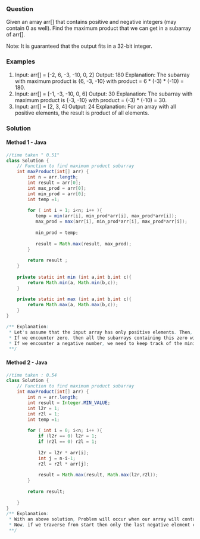 ### Question
Given an array arr[] that contains positive and negative integers (may contain 0 as well). Find the maximum product that we can get in a subarray of arr[].

Note: It is guaranteed that the output fits in a 32-bit integer.

### Examples

1. Input: arr[] = [-2, 6, -3, -10, 0, 2]
Output: 180
Explanation: The subarray with maximum product is {6, -3, -10} with product = 6 * (-3) * (-10) = 180.
2. Input: arr[] = [-1, -3, -10, 0, 6]
Output: 30
Explanation: The subarray with maximum product is {-3, -10} with product = (-3) * (-10) = 30.
3. Input: arr[] = [2, 3, 4] 
Output: 24 
Explanation: For an array with all positive elements, the result is product of all elements. 

### Solution
#### Method 1 - Java
```java
//time taken " 0.51"
class Solution {
    // Function to find maximum product subarray
    int maxProduct(int[] arr) {
        int n = arr.length;
        int result = arr[0];
        int max_prod = arr[0];
        int min_prod = arr[0];
        int temp =1;
        
        for ( int i = 1; i<n; i++ ){
           temp = min(arr[i], min_prod*arr[i], max_prod*arr[i]);
           max_prod = max(arr[i], min_prod*arr[i], max_prod*arr[i]);
           
           min_prod = temp; 
           
           result = Math.max(result, max_prod);
        }
        
        return result ;
    }
    
    private static int min (int a,int b,int c){
        return Math.min(a, Math.min(b,c));
    }
    
    private static int max (int a,int b,int c){
        return Math.max(a, Math.max(b,c));
    }
}

/** Explanation:
 * Let's assume that the input array has only positive elements. Then, we can simply iterate from left to right keeping track of the maximum running product ending at any index. The maximum product would be the product ending at the last index. The problem arises when we encounter zero or a negative element.
 * If we encounter zero, then all the subarrays containing this zero will have product = 0, so zero simply resets the product of the subarray.
 * If we encounter a negative number, we need to keep track of the minimum product as well as the maximum product ending at the previous index. This is because when we multiply the minimum product with a negative number, it can give us the maximum product. So, keeping track of minimum product ending at any index is important as it can lead to the maximum product on encountering a negative number.
 **/ 
```
#### Method 2 - Java
```java
//time taken : 0.54
class Solution {
    // Function to find maximum product subarray
    int maxProduct(int[] arr) {
        int n = arr.length;
        int result = Integer.MIN_VALUE;
        int l2r = 1;
        int r2l = 1;
        int temp =1;
        
        for ( int i = 0; i<n; i++ ){
            if (l2r == 0) l2r = 1;
            if (r2l == 0) r2l = 1;
            
            l2r = l2r * arr[i];
            int j = n-i-1;
            r2l = r2l * arr[j];
            
            result = Math.max(result, Math.max(l2r,r2l));
        }
        
        return result;
        
    }
}
/** Explanation:
 * With an above solution, Problem will occur when our array will contain odd no. of negative elements. In that case, we have to reject one negative element so that we can even no. of negative elements and their product can be positive. Now, since subarray should be contiguous so we can't simply reject any one negative element. We have to either reject the first negative element or the last negative element.
 * Now, if we traverse from start then only the last negative element can be rejected and if we traverse from the last then the first negative element can be rejected. So we will traverse from both ends and find the maximum product subarray.
 **/ 
```